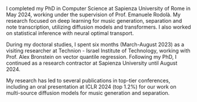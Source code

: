 I completed my PhD in Computer Science at Sapienza University of Rome in May 2024, working under the supervision of Prof. Emanuele Rodolà. My research focused on deep learning for music generation, separation and note transcription, utilizing diffusion models and transformers. I also worked on statistical inference with neural optimal transport.

During my doctoral studies, I spent six months (March-August 2023) as a visiting researcher at Technion - Israel Institute of Technology, working with Prof. Alex Bronstein on vector quantile regression. Following my PhD, I continued as a research contractor at Sapienza University until August 2024.

My research has led to several publications in top-tier conferences, including an oral presentation at ICLR 2024 (top 1.2%) for our work on multi-source diffusion models for music generation and separation.
